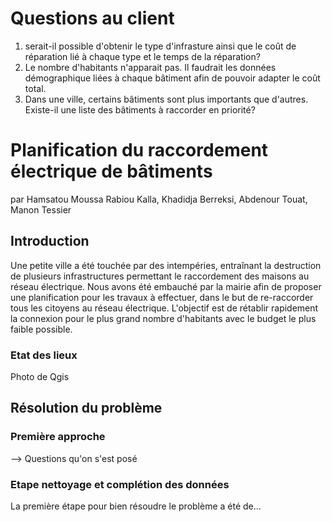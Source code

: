 # Questions au client
1. serait-il possible d'obtenir le type d'infrasture ainsi que le coût de réparation lié à chaque type et le temps de la réparation?
2. Le nombre d'habitants n'apparait pas. Il faudrait les données démographique liées à chaque bâtiment afin de pouvoir adapter le coût total.
3. Dans une ville, certains bâtiments sont plus importants que d'autres. Existe-il une liste des bâtiments à raccorder en priorité?

# Planification du raccordement électrique de bâtiments
par Hamsatou Moussa Rabiou Kalla, Khadidja Berreksi, Abdenour Touat, Manon Tessier

## Introduction
Une petite ville a été touchée par des intempéries, entraînant la destruction de plusieurs infrastructures permettant le raccordement des maisons au réseau électrique. Nous avons été embauché par la mairie afin de proposer une planification pour les travaux à effectuer, dans le but de re-raccorder tous les citoyens au réseau électrique. 
L'objectif est de rétablir rapidement la connexion pour le plus grand nombre d'habitants avec le budget le plus faible possible.
### Etat des lieux
Photo de Qgis

## Résolution du problème
### Première approche
--> Questions qu'on s'est posé
### Etape nettoyage et complétion des données
La première étape pour bien résoudre le problème a été de...


